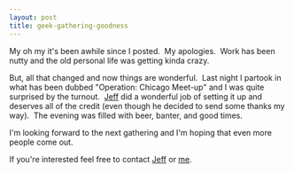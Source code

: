 ```yaml
---
layout: post
title: geek-gathering-goodness
---
```

My oh my it's been awhile since I posted.  My apologies.  Work has been
nutty and the old personal life was getting kinda crazy.

But, all that changed and now things are wonderful.  Last night I
partook in what has been dubbed "Operation: Chicago Meet-up" and I was
quite surprised by the turnout.  [Jeff](http://weblogs.asp.net/jkey) did
a wonderful job of setting it up and deserves all of the credit (even
though he decided to send some thanks my way).  The evening was filled
with beer, banter, and good times.

I'm looking forward to the next gathering and I'm hoping that even more
people come out. 

If you're interested feel free to contact
[Jeff](http://weblogs.asp.net/jkey/contact.aspx) or
[me](http://blogs.geekdojo.net/ryan/contact.aspx).
